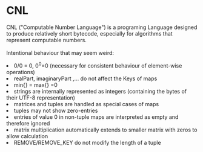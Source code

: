# CNL
CNL ("Computable Number Language") is a programing Language 
designed to produce relatively short bytecode, 
especially for algorithms that represent computable numbers.<br>
<br>
Intentional behaviour that may seem weird:
<li> 0/0 = 0, 0<sup>0</sup>=0 (necessary for consistent behaviour of element-wise operations)</li>
<lI> realPart, imaginaryPart ,... do not affect the Keys of maps </lI>
<li> min{} = max{} =0 </li>
<li> strings are internally represented as integers 
(containing the bytes of their UTF-8 representation)</li>
<li> matrices and tuples are handled as special cases of maps </li>
<li> tuples may not show zero-entries </li>
<li> entries of value 0 in non-tuple maps are interpreted as empty and therefore ignored</li>
<li>matrix multiplication automatically extends to smaller matrix with zeros to allow calculation </li>
<li> REMOVE/REMOVE_KEY do not modify the length of a tuple</li>
